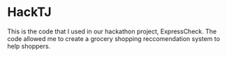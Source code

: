 # HackTJ
This is the code that I used in our hackathon project, ExpressCheck. The code allowed me to create a grocery shopping reccomendation system to help shoppers.

